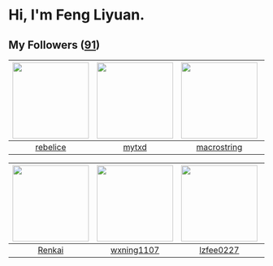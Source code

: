 # Hi, I'm Feng Liyuan.

## My Followers ([91](https://github.com/SunRunAway?tab=followers))

| <img src="https://avatars.githubusercontent.com/u/20775801?v=4" width="150" height="150" /> | <img src="https://avatars.githubusercontent.com/u/43415053?v=4" width="150" height="150" /> | <img src="https://avatars.githubusercontent.com/u/35601156?v=4" width="150" height="150" /> | <img src="https://avatars.githubusercontent.com/u/24202964?v=4" width="150" height="150" /> |
| :-----------------------------------------------------------------------------------------: | :-----------------------------------------------------------------------------------------: | :-----------------------------------------------------------------------------------------: | :-----------------------------------------------------------------------------------------: |
|                           [rebelice](https://github.com/rebelice)                           |                              [mytxd](https://github.com/mytxd)                              |                        [macrostring](https://github.com/macrostring)                        |                        [hazelnutsgz](https://github.com/hazelnutsgz)                        |

| <img src="https://avatars.githubusercontent.com/u/3381789?v=4" width="150" height="150" /> | <img src="https://avatars.githubusercontent.com/u/42286315?v=4" width="150" height="150" /> | <img src="https://avatars.githubusercontent.com/u/1984045?v=4" width="150" height="150" /> | <img src="https://avatars.githubusercontent.com/u/1459834?v=4" width="150" height="150" /> |
| :----------------------------------------------------------------------------------------: | :-----------------------------------------------------------------------------------------: | :----------------------------------------------------------------------------------------: | :----------------------------------------------------------------------------------------: |
|                             [Renkai](https://github.com/Renkai)                            |                         [wxning1107](https://github.com/wxning1107)                         |                          [lzfee0227](https://github.com/lzfee0227)                         |                        [songjiayang](https://github.com/songjiayang)                       |